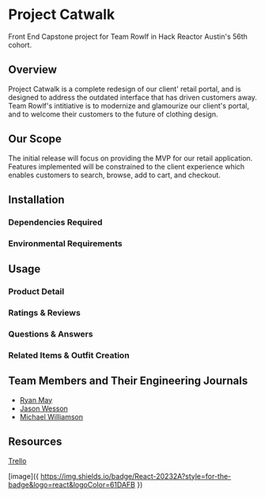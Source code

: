 # Project Catwalk
Front End Capstone project for Team Rowlf in Hack Reactor Austin's 56th cohort.

## Overview
Project Catwalk is a complete redesign of our client' retail portal, and is designed to address the outdated interface that has driven customers away. Team Rowlf's intitiative is to modernize and glamourize our client's portal, and to welcome their customers to the future of clothing design. 

## Our Scope
The initial release will focus on providing the MVP for our retail application. Features implemented will be constrained to the client experience which enables customers to search, browse, add to cart, and checkout.

## Installation
### Dependencies Required
### Environmental Requirements

## Usage
### Product Detail

### Ratings & Reviews

### Questions & Answers

### Related Items & Outfit Creation

## Team Members and Their Engineering Journals
* [Ryan May]()
* [Jason Wesson](https://gist.github.com/jsnwesson/6454fafbeb1a03f6347f9951c78a17b4)
* [Michael Williamson](https://gist.github.com/mikethegrunt/0ae48f0f5f73f868a5a77fb12d745a63)

## Resources
[Trello](https://trello.com/b/zlrsTJTs/fec)

[image]({ https://img.shields.io/badge/React-20232A?style=for-the-badge&logo=react&logoColor=61DAFB }) 
